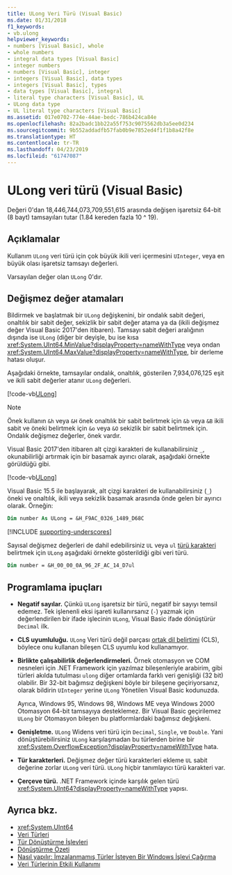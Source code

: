 ```yaml
---
title: ULong Veri Türü (Visual Basic)
ms.date: 01/31/2018
f1_keywords:
- vb.ulong
helpviewer_keywords:
- numbers [Visual Basic], whole
- whole numbers
- integral data types [Visual Basic]
- integer numbers
- numbers [Visual Basic], integer
- integers [Visual Basic], data types
- integers [Visual Basic], types
- data types [Visual Basic], integral
- literal type characters [Visual Basic], UL
- ULong data type
- UL literal type characters [Visual Basic]
ms.assetid: 017e0702-774e-44ae-bedc-786b424ca84e
ms.openlocfilehash: 82a2badc1bb22a55f753c9075562db3a5ee0d234
ms.sourcegitcommit: 9b552addadfb57fab0b9e7852ed4f1f1b8a42f8e
ms.translationtype: HT
ms.contentlocale: tr-TR
ms.lasthandoff: 04/23/2019
ms.locfileid: "61747087"
---
```

# <a name="ulong-data-type-visual-basic"></a>ULong veri türü (Visual Basic)

Değeri 0'dan 18,446,744,073,709,551,615 arasında değişen işaretsiz 64-bit (8 bayt) tamsayıları tutar (1.84 kereden fazla 10 ^ 19).  
  
## <a name="remarks"></a>Açıklamalar

Kullanım `ULong` veri türü için çok büyük ikili veri içermesini `UInteger`, veya en büyük olası işaretsiz tamsayı değerleri.  
  
Varsayılan değer olan `ULong` 0'dır.

## <a name="literal-assignments"></a>Değişmez değer atamaları

Bildirmek ve başlatmak bir `ULong` değişkenini, bir ondalık sabit değeri, onaltılık bir sabit değer, sekizlik bir sabit değer atama ya da (ikili değişmez değer Visual Basic 2017'den itibaren). Tamsayı sabit değeri aralığının dışında ise `ULong` (diğer bir deyişle, bu ise kısa <xref:System.UInt64.MinValue?displayProperty=nameWithType> veya ondan <xref:System.UInt64.MaxValue?displayProperty=nameWithType>, bir derleme hatası oluşur.

Aşağıdaki örnekte, tamsayılar ondalık, onaltılık, gösterilen 7,934,076,125 eşit ve ikili sabit değerler atanır `ULong` değerleri.
  
[!code-vb[ULong](../../../../samples/snippets/visualbasic/language-reference/data-types/numeric-literals.vb#ULong)]

> [!NOTE] 
> Önek kullanın `&h` veya `&H` önek onaltılık bir sabit belirtmek için `&b` veya `&B` ikili sabit ve öneki belirtmek için `&o` veya `&O` sekizlik bir sabit belirtmek için. Ondalık değişmez değerler, önek vardır.

Visual Basic 2017'den itibaren alt çizgi karakteri de kullanabilirsiniz `_`, okunabilirliği artırmak için bir basamak ayırıcı olarak, aşağıdaki örnekte görüldüğü gibi.

[!code-vb[ULong](../../../../samples/snippets/visualbasic/language-reference/data-types/numeric-literals.vb#LongS)]

Visual Basic 15.5 ile başlayarak, alt çizgi karakteri de kullanabilirsiniz (`_`) öneki ve onaltılık, ikili veya sekizlik basamak arasında önde gelen bir ayırıcı olarak. Örneğin:

```vb
Dim number As ULong = &H_F9AC_0326_1489_D68C
```

[!INCLUDE [supporting-underscores](../../../../includes/vb-separator-langversion.md)]

Sayısal değişmez değerleri de dahil edebilirsiniz `UL` veya `ul` [türü karakteri](../../programming-guide/language-features/data-types/type-characters.md) belirtmek için `ULong` aşağıdaki örnekte gösterildiği gibi veri türü.

```vb
Dim number = &H_00_00_0A_96_2F_AC_14_D7ul
```

## <a name="programming-tips"></a>Programlama ipuçları
  
- **Negatif sayılar.** Çünkü `ULong` işaretsiz bir türü, negatif bir sayıyı temsil edemez. Tek işlenenli eksi işareti kullanırsanız (`-`) yazmak için değerlendirilen bir ifade işlecinin `ULong`, Visual Basic ifade dönüştürür `Decimal` ilk.  
  
- **CLS uyumluluğu.** `ULong` Veri türü değil parçası [ortak dil belirtimi](https://www.ecma-international.org/publications/standards/Ecma-335.htm) (CLS), böylece onu kullanan bileşen CLS uyumlu kod kullanamıyor.  
  
- **Birlikte çalışabilirlik değerlendirmeleri.** Örnek otomasyon ve COM nesneleri için .NET Framework için yazılmaz bileşenleriyle arabirim, gibi türleri akılda tutulması `ulong` diğer ortamlarda farklı veri genişliği (32 bit) olabilir. Bir 32-bit bağımsız değişkeni böyle bir bileşene geçiriyorsanız, olarak bildirin `UInteger` yerine `ULong` Yönetilen Visual Basic kodunuzda.  
  
     Ayrıca, Windows 95, Windows 98, Windows ME veya Windows 2000 Otomasyon 64-bit tamsayıya desteklemez. Bir Visual Basic geçirilemez `ULong` bir Otomasyon bileşen bu platformlardaki bağımsız değişkeni.  
  
- **Genişletme.** `ULong` Widens veri türü için `Decimal`, `Single`, ve `Double`. Yani dönüştürebilirsiniz `ULong` karşılaşmadan bu türlerden birine bir <xref:System.OverflowException?displayProperty=nameWithType> hata.  
  
- **Tür karakterleri.** Değişmez değer türü karakterleri ekleme `UL` sabit değerine zorlar `ULong` veri türü. `ULong` hiçbir tanımlayıcı türü karakteri var.
  
- **Çerçeve türü.** .NET Framework içinde karşılık gelen türü <xref:System.UInt64?displayProperty=nameWithType> yapısı.  
  
## <a name="see-also"></a>Ayrıca bkz.

- <xref:System.UInt64>
- [Veri Türleri](../../../visual-basic/language-reference/data-types/index.md)
- [Tür Dönüştürme İşlevleri](../../../visual-basic/language-reference/functions/type-conversion-functions.md)
- [Dönüştürme Özeti](../../../visual-basic/language-reference/keywords/conversion-summary.md)
- [Nasıl yapılır: İmzalanmamış Türler İsteyen Bir Windows İşlevi Çağırma](../../../visual-basic/programming-guide/com-interop/how-to-call-a-windows-function-that-takes-unsigned-types.md)
- [Veri Türlerinin Etkili Kullanımı](../../../visual-basic/programming-guide/language-features/data-types/efficient-use-of-data-types.md)
